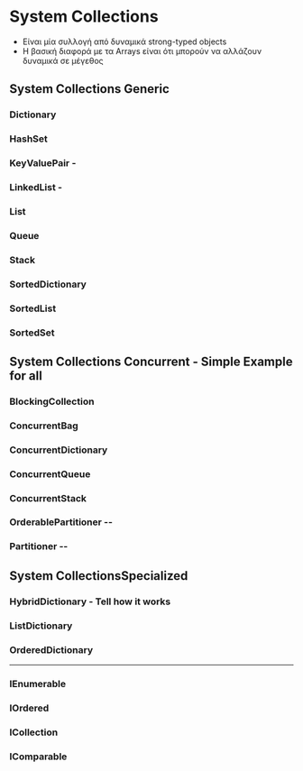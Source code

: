 # System Collections

* Είναι μία συλλογή από δυναμικά strong-typed objects
* Η βασική διαφορά με τα Arrays είναι ότι μπορούν να αλλάζουν δυναμικά σε μέγεθος

## System Collections Generic

### Dictionary

### HashSet

### KeyValuePair -

### LinkedList -

### List

### Queue

### Stack

### SortedDictionary

### SortedList

### SortedSet

## System Collections Concurrent - Simple Example for all

### BlockingCollection

### ConcurrentBag

### ConcurrentDictionary

### ConcurrentQueue

### ConcurrentStack

### OrderablePartitioner --

### Partitioner --

## System Collections ​Specialized

### HybridDictionary - Tell how it works

### ListDictionary

### OrderedDictionary

---

### IEnumerable

### IOrdered

### ICollection

### IComparable

